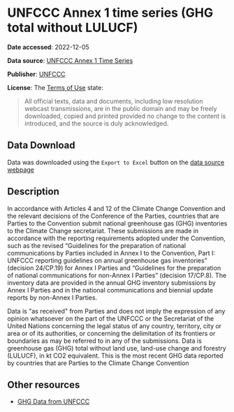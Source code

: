 # UNFCCC Annex 1 time series (GHG total without LULUCF)

**Date accessed**: 2022-12-05

**Data source**: [UNFCCC Annex 1 Time Series](https://di.unfccc.int/time_series)

**Publisher**: [UNFCCC](https://unfccc.int)

**License**: The [Terms of Use](https://unfccc.int/this-site/terms-of-use) state:
>All official texts, data and documents, including low resolution webcast transmissions, are in the public domain and may be freely downloaded, copied and printed provided no change to the content is introduced, and the source is duly acknowledged.

## Data Download
Data was downloaded using the `Export to Excel` button on the [data source webpage](https://di.unfccc.int/time_series)

## Description
In accordance with Articles 4 and 12 of the Climate Change Convention and the relevant decisions of the Conference of the Parties, countries that are Parties to the Convention submit national greenhouse gas (GHG) inventories to the Climate Change secretariat. These submissions are made in accordance with the reporting requirements adopted under the Convention, such as the revised “Guidelines for the preparation of national communications by Parties included in Annex I to the Convention, Part I: UNFCCC reporting guidelines on annual greenhouse gas inventories” (decision 24/CP.19) for Annex I Parties and “Guidelines for the preparation of national communications for non-Annex I Parties” (decision 17/CP.8). The inventory data are provided in the annual GHG inventory submissions by Annex I Parties and in the national communications and biennial update reports by non-Annex I Parties.

Data is "as received" from Parties and does not imply the expression of any opinion whatsoever on the part of the UNFCCC or the Secretariat of the United Nations concerning the legal status of any country, territory, city or area or of its authorities, or concerning the delimitation of its frontiers or boundaries as may be referred to in any of the submissions. Data is greenhouse gas (GHG) total without land use, land-use change and forestry (LULUCF), in kt CO2 equivalent. This is the most recent GHG data reported by countries that are Parties to the Climate Change Convention

## Other resources
- [GHG Data from UNFCCC](https://unfccc.int/topics/mitigation/resources/registry-and-data/ghg-data-from-unfccc)